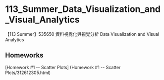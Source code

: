 # 113_Summer_Data_Visualization_and_Visual_Analytics
【113 Summer】535650 資料視覺化與視覺分析 Data Visualization and Visual Analytics

## **Homeworks**
[Homework #1 -- Scatter Plots] (Homework #1 -- Scatter Plots/312612305.html)


